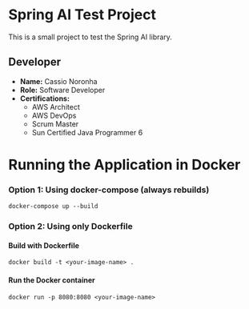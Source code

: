 # Spring AI Test Project

This is a small project to test the Spring AI library.

## Developer

- **Name:** Cassio Noronha
- **Role:** Software Developer
- **Certifications:**
  - AWS Architect
  - AWS DevOps
  - Scrum Master
  - Sun Certified Java Programmer 6

# Running the Application in Docker

### Option 1: Using docker-compose (always rebuilds)
```
docker-compose up --build
```

### Option 2: Using only Dockerfile

#### Build with Dockerfile
```
docker build -t <your-image-name> .
```

#### Run the Docker container
```
docker run -p 8080:8080 <your-image-name>
```

